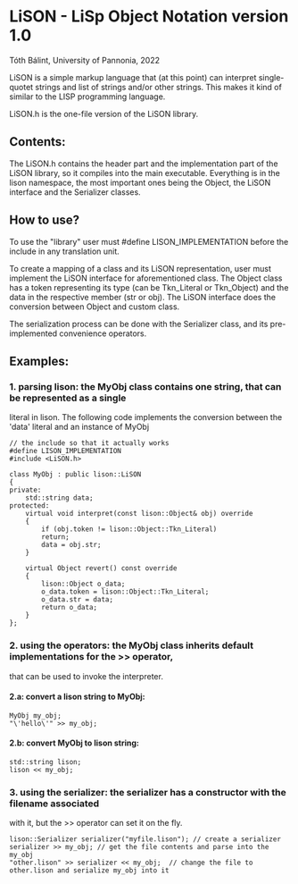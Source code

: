 # LiSON - LiSp Object Notation version 1.0
Tóth Bálint, University of Pannonia, 2022

LiSON is a simple markup language that (at this point) can interpret single-quotet
strings and list of strings and/or other strings. This makes it kind of similar to
the LISP programming language.

LiSON.h is the one-file version of the LiSON library.

## Contents:
The LiSON.h contains the header part and the implementation part of the LiSON library,
so it compiles into the main executable.
Everything is in the lison namespace, the most important ones being the Object, the
LiSON interface and the Serializer classes.

## How to use?
To use the "library" user must #define LISON_IMPLEMENTATION before the include in any
translation unit.

To create a mapping of a class and its LiSON representation, user must implement the
LiSON interface for aforementioned class. The Object class has a token representing
its type (can be Tkn_Literal or Tkn_Object) and the data in the respective member
(str or obj). The LiSON interface does the conversion between Object and custom class.

The serialization process can be done with the Serializer class, and its pre-implemented
convenience operators.

## Examples:
### 1. parsing lison: the MyObj class contains one string, that can be represented as a single
   literal in lison. The following code implements the conversion between the 'data' literal
   and an instance of MyObj

```
// the include so that it actually works
#define LISON_IMPLEMENTATION
#include <LiSON.h>

class MyObj : public lison::LiSON
{
private:
    std::string data;
protected:
    virtual void interpret(const lison::Object& obj) override
    {
        if (obj.token != lison::Object::Tkn_Literal)
        return;
        data = obj.str;
    }

    virtual Object revert() const override
    {
        lison::Object o_data;
        o_data.token = lison::Object::Tkn_Literal;
        o_data.str = data;
        return o_data;
    }
};
```

### 2. using the operators: the MyObj class inherits default implementations for the >> operator,

   that can be used to invoke the interpreter.
#### 2.a: convert a lison string to MyObj:

```
MyObj my_obj;
"\'hello\'" >> my_obj;
```

#### 2.b: convert MyObj to lison string:

```
std::string lison;
lison << my_obj;
```

### 3. using the serializer: the serializer has a constructor with the filename associated
   with it, but the >> operator can set it on the fly.

```
lison::Serializer serializer("myfile.lison"); // create a serializer
serializer >> my_obj; // get the file contents and parse into the my_obj
"other.lison" >> serializer << my_obj;  // change the file to other.lison and serialize my_obj into it
```
